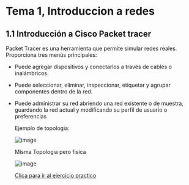 # Tema 1, Introduccion a redes
## 1.1 Introducción a Cisco Packet tracer
Packet Tracer es una herramienta que permite simular redes reales. Proporciona tres menús principales:

- Puede agregar dispositivos y conectarlos a través de cables o inalámbricos.
- Puede seleccionar, eliminar, inspeccionar, etiquetar y agrupar componentes dentro de la red.
- Puede administrar su red abriendo una red existente o de muestra, guardando la red actual y modificando su perfil de usuario o preferencias

  Ejemplo de topologia:
  
  ![image](https://github.com/user-attachments/assets/c7ac3a7c-59c8-41e5-8e11-5c20af76fc8b)

  Misma Topologia pero fisica
  
  ![image](https://github.com/user-attachments/assets/42ac8052-0cc1-4a23-b4d4-188796679ea4)

  [Clica para ir al ejercicio practico](https://github.com/rubencq26/Cisco-CCNA1/blob/main/1.%20Introduccion/1.0.5-packet-tracer---logical-and-physical-mode-exploration_es-XL.pka)
